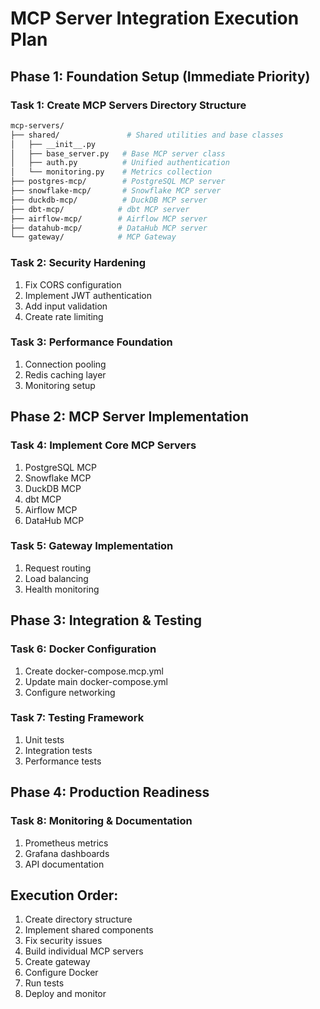 # MCP Server Integration Execution Plan

## Phase 1: Foundation Setup (Immediate Priority)

### Task 1: Create MCP Servers Directory Structure
```bash
mcp-servers/
├── shared/               # Shared utilities and base classes
│   ├── __init__.py
│   ├── base_server.py   # Base MCP server class
│   ├── auth.py          # Unified authentication
│   └── monitoring.py    # Metrics collection
├── postgres-mcp/        # PostgreSQL MCP server
├── snowflake-mcp/       # Snowflake MCP server
├── duckdb-mcp/          # DuckDB MCP server
├── dbt-mcp/            # dbt MCP server
├── airflow-mcp/        # Airflow MCP server
├── datahub-mcp/        # DataHub MCP server
└── gateway/            # MCP Gateway
```

### Task 2: Security Hardening
1. Fix CORS configuration
2. Implement JWT authentication
3. Add input validation
4. Create rate limiting

### Task 3: Performance Foundation
1. Connection pooling
2. Redis caching layer
3. Monitoring setup

## Phase 2: MCP Server Implementation

### Task 4: Implement Core MCP Servers
1. PostgreSQL MCP
2. Snowflake MCP
3. DuckDB MCP
4. dbt MCP
5. Airflow MCP
6. DataHub MCP

### Task 5: Gateway Implementation
1. Request routing
2. Load balancing
3. Health monitoring

## Phase 3: Integration & Testing

### Task 6: Docker Configuration
1. Create docker-compose.mcp.yml
2. Update main docker-compose.yml
3. Configure networking

### Task 7: Testing Framework
1. Unit tests
2. Integration tests
3. Performance tests

## Phase 4: Production Readiness

### Task 8: Monitoring & Documentation
1. Prometheus metrics
2. Grafana dashboards
3. API documentation

## Execution Order:
1. Create directory structure
2. Implement shared components
3. Fix security issues
4. Build individual MCP servers
5. Create gateway
6. Configure Docker
7. Run tests
8. Deploy and monitor
